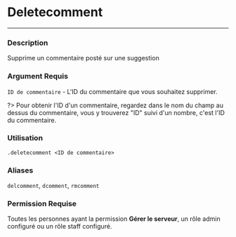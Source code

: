 # Deletecomment
---
### Description
Supprime un commentaire posté sur une suggestion
### Argument Requis
`ID de commentaire` - L'ID du commentaire que vous souhaitez supprimer.

?> Pour obtenir l'ID d'un commentaire, regardez dans le nom du champ au dessus du commentaire, vous y trouverez "ID" suivi d'un nombre, c'est l'ID du commentaire.

### Utilisation
```
.deletecomment <ID de commentaire>
```
### Aliases
`delcomment`, `dcomment`, `rmcomment`
### Permission Requise
Toutes les personnes ayant la permission **Gérer le serveur**, un rôle admin configuré ou un rôle staff configuré.
